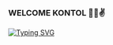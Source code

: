 ### WELCOME KONTOL 👋😄✌

<!--
**IMIN-CYBER/IMIN-CYBER** is a ✨ _special_ ✨ repository because its `README.md` (this file) appears on your GitHub profile.

Here are some ideas to get you started:

- 🔭 I’m currently working on ...
- 🌱 I’m currently learning ...
- 👯 I’m looking to collaborate on ...
- 🤔 I’m looking for help with ...
- 💬 Ask me about ...
- 📫 How to reach me: ...
- 😄 Pronouns: ...
- ⚡ Fun fact: ...
-->
 [![Typing SVG](https://readme-typing-svg.herokuapp.com?lines=SELAMAT+DATANG+KONTOL+%3AD)](https://git.io/typing-svg)
